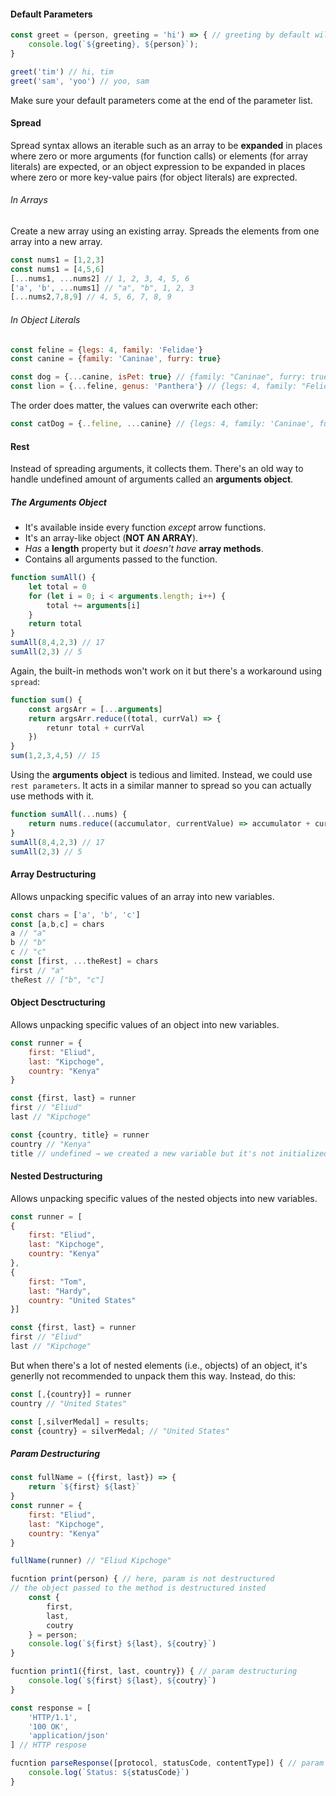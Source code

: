 #### Default Parameters
```js
const greet = (person, greeting = 'hi') => { // greeting by default will be 'hi'
	console.log(`${greeting}, ${person}`);
}

greet('tim') // hi, tim
greet('sam', 'yoo') // yoo, sam
```
 Make sure your default parameters come at the end of the parameter list.

#### Spread
Spread syntax allows an iterable such as an array to be **expanded** in places where zero or more arguments (for function calls) or elements (for array literals) are expected, or an object expression to be expanded in places where zero or more key-value pairs (for object literals) are exprected.
###### In Arrays
Create a new array using an existing array. Spreads the elements from one array into a new array.
```js
const nums1 = [1,2,3]
const nums1 = [4,5,6]
[...nums1, ...nums2] // 1, 2, 3, 4, 5, 6
['a', 'b', ...nums1] // "a", "b", 1, 2, 3
[...nums2,7,8,9] // 4, 5, 6, 7, 8, 9
```
###### In Object Literals
```js
const feline = {legs: 4, family: 'Felidae'}
const canine = {family: 'Caninae', furry: true}

const dog = {...canine, isPet: true} // {family: "Caninae", furry: true, isPet:true}
const lion = {...feline, genus: 'Panthera'} // {legs: 4, family: "Felidae", genus: 'Panthera'} isPet:true}
```
The order does matter, the values can overwrite each other:
```js
const catDog = {..feline, ...canine} // {legs: 4, family: 'Caninae', furry: true}
```
#### Rest
Instead of spreading arguments, it collects them. 
There's an old way to handle undefined amount of arguments called an **arguments object**.
##### The Arguments Object
- It's available inside every function *except* arrow functions.
- It's an array-like object (**NOT AN ARRAY**).
- *Has* a **length** property but it *doesn't have* **array methods**.
- Contains all arguments passed to the function.
```js
function sumAll() {
	let total = 0
	for (let i = 0; i < arguments.length; i++) {
		total += arguments[i]
	}
	return total
}
sumAll(8,4,2,3) // 17
sumAll(2,3) // 5
```
Again, the built-in methods won't work on it but there's a workaround using `spread`:
```js
function sum() {
	const argsArr = [...arguments]
	return argsArr.reduce((total, currVal) => {
		retunr total + currVal
	})
}
sum(1,2,3,4,5) // 15
```
Using the **arguments object** is tedious and limited. Instead, we could use `rest parameters`. It acts in a similar manner to spread so you can actually use methods with it.
```js
function sumAll(...nums) {
	return nums.reduce((accumulator, currentValue) => accumulator + currentValue, 0)
}
sumAll(8,4,2,3) // 17
sumAll(2,3) // 5
```
#### Array Destructuring
Allows unpacking specific values of an array into new variables.
```js
const chars = ['a', 'b', 'c']
const [a,b,c] = chars
a // "a"
b // "b"
c // "c"
const [first, ...theRest] = chars
first // "a"
theRest // ["b", "c"]
```

#### Object Desctructuring
Allows unpacking specific values of an object into new variables.
```js
const runner = {
	first: "Eliud",
	last: "Kipchoge",
	country: "Kenya"
}

const {first, last} = runner
first // "Eliud"
last // "Kipchoge"

const {country, title} = runner
country // "Kenya"
title // undefined → we created a new variable but it's not initialized
```
#### Nested Destructuring
Allows unpacking specific values of the nested objects into new variables.
```js
const runner = [
{
	first: "Eliud",
	last: "Kipchoge",
	country: "Kenya"
},
{
	first: "Tom",
	last: "Hardy",
	country: "United States"
}]

const {first, last} = runner
first // "Eliud"
last // "Kipchoge"
```

But when there's a lot of nested elements (i.e., objects) of an object, it's generlly not recommended to unpack them this way. Instead, do this:
```js
const [,{country}] = runner
country // "United States"

const [,silverMedal] = results;
const {country} = silverMedal; // "United States"
```

##### Param Destructuring
```js
const fullName = ({first, last}) => {
	return `${first} ${last}`
}
const runner = {
	first: "Eliud",
	last: "Kipchoge",
	country: "Kenya"
}

fullName(runner) // "Eliud Kipchoge"

fucntion print(person) { // here, param is not destructured
// the object passed to the method is destructured insted
	const {
		first,
		last,
		coutry
	} = person;
	console.log(`${first} ${last}, ${coutry}`)
}

fucntion print1({first, last, country}) { // param destructuring
	console.log(`${first} ${last}, ${coutry}`)
}

const response = [
	'HTTP/1.1',
	'100 OK',
	'application/json'
] // HTTP respose

fucntion parseResponse([protocol, statusCode, contentType]) { // param destructuring
	console.log(`Status: ${statusCode}`)
}
```